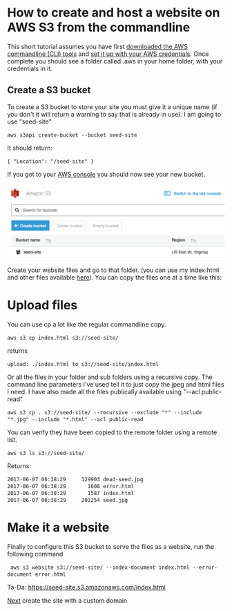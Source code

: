 
# How to create and host a website on AWS S3 from the commandline

This short tutorial assumes you have first [downloaded the AWS commandline (CLI) tools](http://docs.aws.amazon.com/cli/latest/userguide/installing.html) and [set it up with your AWS credentials](http://docs.aws.amazon.com/cli/latest/userguide/cli-chap-getting-started.html). Once complete you should see a folder called .aws in your home folder, with your credentials in it.

## Create a S3 bucket

To create a S3 bucket to store your site you must give it a unique name (if you don't it will return a warning to say that is already in use). I am going to use "seed-site"

    aws s3api create-bucket --bucket seed-site

It should return:

    { "Location": "/seed-site" }

If you got to your [AWS console](https://console.aws.amazon.com/s3) you should now see your new bucket.

![AWS-S3-screenshot](https://github.com/brianom/aws-create-s3-website-commandline/blob/master/images/AWS-S3-screenshot.png)

Create your website files and go to that folder. (you can use my index.html and other files available [here](https://github.com/brianom/aws-create-s3-website-commandline)). You can copy the files one at a time like this:

# Upload files
You can use cp a lot like the regular commandline copy.

    aws s3 cp index.html s3://seed-site/

returns

    upload: ./index.html to s3://seed-site/index.html

Or all the files in your folder and sub folders using a recursive copy. The command line parameters I've used tell it to just copy the jpeg and html files I need. I have also made all the files publically available using "--acl public-read"

    aws s3 cp . s3://seed-site/ --recursive --exclude "*" --include "*.jpg" --include "*.html" --acl public-read

You can verify they have been copied to the remote folder using a remote list.

    aws s3 ls s3://seed-site/

Returns:

    2017-06-07 06:38:29     329903 dead-seed.jpg
    2017-06-07 06:38:29       1608 error.html
    2017-06-07 06:38:29       1587 index.html
    2017-06-07 06:38:29     201254 seed.jpg

# Make it a website

Finally to configure this S3 bucket to serve the files as a website, run the following command

     aws s3 website s3://seed-site/ --index-document index.html --error-document error.html

Ta-Da: https://seed-site.s3.amazonaws.com/index.html

[Next](https://github.com/brianom/aws-create-s3-website-commandline/tree/master/custom-domain) create the site with a custom domain
